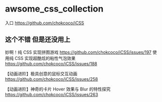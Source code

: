 # awsome_css_collection

入口 https://github.com/chokcoco/iCSS

## 这个不错 但是还没用上
妙啊！纯 CSS 实现拼图游戏 https://github.com/chokcoco/iCSS/issues/197
使用纯 CSS 实现超酷炫的粘性气泡效果    https://github.com/chokcoco/iCSS/issues/188

【动画进阶】极具创意的鼠标交互动画 https://github.com/chokcoco/iCSS/issues/258

【动画进阶】神奇的卡片 Hover 效果与 Blur 的特性探究  https://github.com/chokcoco/iCSS/issues/263